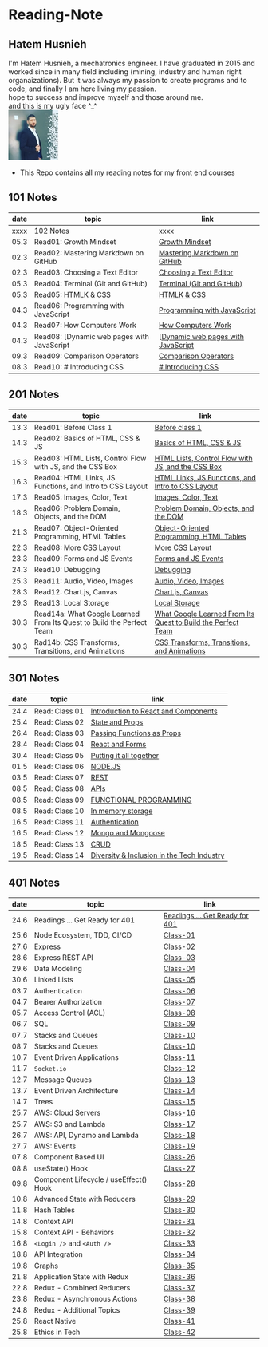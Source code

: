 # Reading-Note

## Hatem Husnieh

I'm Hatem Husnieh, a mechatronics engineer. I have graduated in 2015 and worked since in many field including (mining, industry and human right organaizations). But it was always my passion to create programs and to code, and finally I am here living my passion.  
hope to success and improve myself and those around me.  
and this is my ugly face ^\_^  
![Me !!!](./imgs/me.jpg)

- This Repo contains all my reading notes for my front end courses

## 101 Notes

| date | topic | link |
| --- | --- | --- |
| xxxx | 102 Notes | xxxx |
| 05.3 | Read01: Growth Mindset | [Growth Mindset](https://hatemhusnieh.github.io/Reading-Note/read0) |
| 02.3 | Read02: Mastering Markdown on GitHub | [Mastering Markdown on GitHub](https://hatemhusnieh.github.io/Reading-Note/read01) |
| 02.3 | Read03: Choosing a Text Editor | [Choosing a Text Editor](https://hatemhusnieh.github.io/Reading-Note/read02) |
| 05.3 | Read04: Terminal (Git and GitHub) | [Terminal (Git and GitHub)](https://hatemhusnieh.github.io/Reading-Note/read03) |
| 05.3 | Read05: HTMLK & CSS | [HTMLK & CSS](https://hatemhusnieh.github.io/Reading-Note/read04) |
| 04.3 | Read06: Programming with JavaScript | [Programming with JavaScript](https://hatemhusnieh.github.io/Reading-Note/Programming%20with%20JavaScript) |
| 04.3 | Read07: How Computers Work | [How Computers Work](https://hatemhusnieh.github.io/Reading-Note/How-Computers-Work) |
| 04.3 | Read08: [Dynamic web pages with JavaScript | [[Dynamic web pages with JavaScript](https://hatemhusnieh.github.io/Reading-Note/Daynamic.web.pages) |
| 09.3 | Read09: Comparison Operators | [Comparison Operators](https://hatemhusnieh.github.io/Reading-Note/Comparision-Operators) |
| 08.3 | Read10: # Introducing CSS | [# Introducing CSS](https://hatemhusnieh.github.io/Reading-Note/CSS) |

## 201 Notes

| date | topic | link |
| --- | --- | --- |
| 13.3 | Read01: Before Class 1 | [Before class 1](https://hatemhusnieh.github.io/Reading-Notes/201/class-01) |
| 14.3 | Read02: Basics of HTML, CSS & JS | [Basics of HTML, CSS & JS](https://hatemhusnieh.github.io/Reading-Notes/201/class-02) |
| 15.3 | Read03: HTML Lists, Control Flow with JS, and the CSS Box | [HTML Lists, Control Flow with JS, and the CSS Box](https://hatemhusnieh.github.io/Reading-Notes/201/class-03) |
| 16.3 | Read04: HTML Links, JS Functions, and Intro to CSS Layout | [HTML Links, JS Functions, and Intro to CSS Layout](https://hatemhusnieh.github.io/Reading-Notes/201/class-04) |
| 17.3 | Read05: Images, Color, Text | [Images, Color, Text](https://hatemhusnieh.github.io/Reading-Notes/201/class-05) |
| 18.3 | Read06: Problem Domain, Objects, and the DOM | [Problem Domain, Objects, and the DOM](https://hatemhusnieh.github.io/Reading-Notes/201/class-06) |
| 21.3 | Read07: Object-Oriented Programming, HTML Tables | [Object-Oriented Programming, HTML Tables](https://hatemhusnieh.github.io/Reading-Notes/201/class-07) |
| 22.3 | Read08: More CSS Layout | [More CSS Layout](https://hatemhusnieh.github.io/Reading-Notes/201/class-08) |
| 23.3 | Read09: Forms and JS Events | [Forms and JS Events](https://hatemhusnieh.github.io/Reading-Notes/201/class-09) |
| 24.3 | Read10: Debugging | [Debugging](https://hatemhusnieh.github.io/Reading-Notes/201/class-10) |
| 25.3 | Read11: Audio, Video, Images | [Audio, Video, Images](https://hatemhusnieh.github.io/Reading-Notes/201/class-11) |
| 28.3 | Read12: Chart.js, Canvas | [Chart.js, Canvas](https://hatemhusnieh.github.io/Reading-Notes/201/class-12) |
| 29.3 | Read13: Local Storage | [Local Storage](https://hatemhusnieh.github.io/Reading-Notes/201/class-13) |
| 30.3 | Read14a: What Google Learned From Its Quest to Build the Perfect Team | [What Google Learned From Its Quest to Build the Perfect Team](https://hatemhusnieh.github.io/Reading-Notes/201/class-14a) |
| 30.3 | Rad14b: CSS Transforms, Transitions, and Animations | [CSS Transforms, Transitions, and Animations](https://hatemhusnieh.github.io/Reading-Notes/201/class-14b) |

## 301 Notes

| date | topic | link |
| --- | --- | --- |
| 24.4 | Read: Class 01 | [Introduction to React and Components](https://hatemhusnieh.github.io/Reading-Notes/301/Class-301.1) |
| 25.4 | Read: Class 02 | [State and Props](https://hatemhusnieh.github.io/Reading-Notes/301/class-301-02) |
| 26.4 | Read: Class 03 | [Passing Functions as Props](https://hatemhusnieh.github.io/Reading-Notes/301/class-301-03) |
| 28.4 | Read: Class 04 | [React and Forms](https://hatemhusnieh.github.io/Reading-Notes/301/class-301-04) |
| 30.4 | Read: Class 05 | [Putting it all together](https://hatemhusnieh.github.io/Reading-Notes/301/class-301-05) |
| 01.5 | Read: Class 06 | [NODE.JS](https://hatemhusnieh.github.io/Reading-Notes/301/class-301-06) |
| 03.5 | Read: Class 07 | [REST](https://hatemhusnieh.github.io/Reading-Notes/301/class-301-07) |
| 08.5 | Read: Class 08 | [APIs](https://hatemhusnieh.github.io/Reading-Notes/301/class-301-08) |
| 08.5 | Read: Class 09 | [FUNCTIONAL PROGRAMMING](https://hatemhusnieh.github.io/Reading-Notes/301/class-301-09) |
| 08.5 | Read: Class 10 | [In memory storage](https://hatemhusnieh.github.io/Reading-Notes/301/class-301-10) |
| 16.5 | Read: Class 11 | [Authentication](https://hatemhusnieh.github.io/Reading-Notes/301/class-301-11) |
| 16.5 | Read: Class 12 | [Mongo and Mongoose](https://hatemhusnieh.github.io/Reading-Notes/301/class-301-12) |
| 18.5 | Read: Class 13 | [CRUD](https://hatemhusnieh.github.io/Reading-Notes/301/class-301-13) |
| 19.5 | Read: Class 14 | [Diversity & Inclusion in the Tech Industry](https://hatemhusnieh.github.io/Reading-Notes/301/class-301-14) |

## 401 Notes

| date | topic | link |
| --- | --- | --- |
| 24.6 | Readings ... Get Ready for 401 | [Readings ... Get Ready for 401](https://hatemhusnieh.github.io/Reading-Notes/prep-401) |
| 25.6 | Node Ecosystem, TDD, CI/CD | [Class-01](https://hatemhusnieh.github.io/Reading-Notes/401/class-401-01) |
| 27.6 | Express | [Class-02](https://hatemhusnieh.github.io/Reading-Notes/401/class-401-02) |
| 28.6 | Express REST API | [Class-03](https://hatemhusnieh.github.io/Reading-Notes/401/class-401-03) |
| 29.6 | Data Modeling | [Class-04](https://hatemhusnieh.github.io/Reading-Notes/401/class-401-04) |
| 30.6 | Linked Lists | [Class-05](https://hatemhusnieh.github.io/Reading-Notes/401/class-401-05) |
| 03.7 | Authentication | [Class-06](https://hatemhusnieh.github.io/Reading-Notes/401/class-401-06) |
| 04.7 | Bearer Authorization | [Class-07](https://hatemhusnieh.github.io/Reading-Notes/401/class-401-07) |
| 05.7 | Access Control (ACL) | [Class-08](https://hatemhusnieh.github.io/Reading-Notes/401/class-401-08) |
| 06.7 | SQL | [Class-09](https://hatemhusnieh.github.io/Reading-Notes/401/class-401-09) |
| 07.7 | Stacks and Queues | [Class-10](https://hatemhusnieh.github.io/Reading-Notes/401/class-401-10) |
| 08.7 | Stacks and Queues | [Class-10](https://hatemhusnieh.github.io/Reading-Notes/401/class-401-11) |
| 10.7 | Event Driven Applications | [Class-11](https://hatemhusnieh.github.io/Reading-Notes/401/class-401-12) |
| 11.7 | `Socket.io` | [Class-12](https://hatemhusnieh.github.io/Reading-Notes/401/class-401-12) |
| 12.7 | Message Queues | [Class-13](https://hatemhusnieh.github.io/Reading-Notes/401/class-401-13) |
| 13.7 | Event Driven Architecture | [Class-14](https://hatemhusnieh.github.io/Reading-Notes/401/class-401-14) |
| 14.7 | Trees | [Class-15](https://hatemhusnieh.github.io/Reading-Notes/401/class-401-15) |
| 25.7 | AWS: Cloud Servers | [Class-16](https://hatemhusnieh.github.io/Reading-Notes/401/class-401-16) |
| 25.7 | AWS: S3 and Lambda | [Class-17](https://hatemhusnieh.github.io/Reading-Notes/401/class-401-17) |
| 26.7 | AWS: API, Dynamo and Lambda | [Class-18](https://hatemhusnieh.github.io/Reading-Notes/401/class-401-18) |
| 27.7 | AWS: Events | [Class-19](https://hatemhusnieh.github.io/Reading-Notes/401/class-401-19) |
| 07.8 | Component Based UI | [Class-26](https://hatemhusnieh.github.io/Reading-Notes/401/class-401-26) |
| 08.8 | useState() Hook | [Class-27](https://hatemhusnieh.github.io/Reading-Notes/401/class-401-27) |
| 09.8 | Component Lifecycle / useEffect() Hook | [Class-28](https://hatemhusnieh.github.io/Reading-Notes/401/class-401-28) |
| 10.8 | Advanced State with Reducers | [Class-29](https://hatemhusnieh.github.io/Reading-Notes/401/class-401-29) |
| 11.8 | Hash Tables | [Class-30](https://hatemhusnieh.github.io/Reading-Notes/401/class-401-30) |
| 14.8 | Context API | [Class-31](https://hatemhusnieh.github.io/Reading-Notes/401/class-401-31) |
| 15.8 | Context API - Behaviors | [Class-32](https://hatemhusnieh.github.io/Reading-Notes/401/class-401-32) |
| 16.8 | `<Login />` and `<Auth />` | [Class-33](https://hatemhusnieh.github.io/Reading-Notes/401/class-401-33) |
| 18.8 | API Integration | [Class-34](https://hatemhusnieh.github.io/Reading-Notes/401/class-401-34) |
| 19.8 | Graphs | [Class-35](https://hatemhusnieh.github.io/Reading-Notes/401/class-401-35) |
| 21.8 | Application State with Redux | [Class-36](https://hatemhusnieh.github.io/Reading-Notes/401/class-401-36) |
| 22.8 | Redux - Combined Reducers | [Class-37](https://hatemhusnieh.github.io/Reading-Notes/401/class-401-37) |
| 23.8 | Redux - Asynchronous Actions | [Class-38](https://hatemhusnieh.github.io/Reading-Notes/401/class-401-38) |
| 24.8 | Redux - Additional Topics | [Class-39](https://hatemhusnieh.github.io/Reading-Notes/401/class-401-39) |
| 25.8 | React Native | [Class-41](https://hatemhusnieh.github.io/Reading-Notes/401/class-401-41) |
| 25.8 | Ethics in Tech | [Class-42](https://hatemhusnieh.github.io/Reading-Notes/401/class-401-42) |
